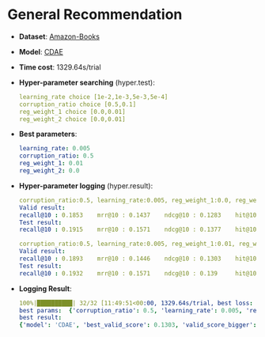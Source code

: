 # General Recommendation

- **Dataset**: [Amazon-Books](../../md/amazon-books_general.md)

- **Model**: [CDAE](https://recbole.io/docs/user_guide/model/general/cdae.html)

- **Time cost**: 1329.64s/trial

- **Hyper-parameter searching** (hyper.test):

  ```yaml
  learning_rate choice [1e-2,1e-3,5e-3,5e-4]
  corruption_ratio choice [0.5,0.1]
  reg_weight_1 choice [0.0,0.01]
  reg_weight_2 choice [0.0,0.01]
  ```

- **Best parameters**:

  ```yaml
  learning_rate: 0.005
  corruption_ratio: 0.5
  reg_weight_1: 0.01
  reg_weight_2: 0.0
  ```

- **Hyper-parameter logging** (hyper.result):

  ```yaml
  corruption_ratio:0.5, learning_rate:0.005, reg_weight_1:0.0, reg_weight_2:0.01
  Valid result:
  recall@10 : 0.1853    mrr@10 : 0.1437    ndcg@10 : 0.1283    hit@10 : 0.2916    precision@10 : 0.0363
  Test result:
  recall@10 : 0.1915    mrr@10 : 0.1571    ndcg@10 : 0.1377    hit@10 : 0.298     precision@10 : 0.0382

  corruption_ratio:0.5, learning_rate:0.005, reg_weight_1:0.01, reg_weight_2:0.0
  Valid result:
  recall@10 : 0.1893    mrr@10 : 0.1446    ndcg@10 : 0.1303    hit@10 : 0.295     precision@10 : 0.0365
  Test result:
  recall@10 : 0.1932    mrr@10 : 0.1571    ndcg@10 : 0.139     hit@10 : 0.2984    precision@10 : 0.038
  ```

- **Logging Result**:

  ```yaml
  100%|██████████| 32/32 [11:49:51<00:00, 1329.64s/trial, best loss: -0.1303]
  best params:  {'corruption_ratio': 0.5, 'learning_rate': 0.005, 'reg_weight_1': 0.01, 'reg_weight_2': 0.0}
  best result: 
  {'model': 'CDAE', 'best_valid_score': 0.1303, 'valid_score_bigger': True, 'best_valid_result': OrderedDict([('recall@10', 0.1893), ('mrr@10', 0.1446), ('ndcg@10', 0.1303), ('hit@10', 0.295), ('precision@10', 0.0365)]), 'test_result': OrderedDict([('recall@10', 0.1932), ('mrr@10', 0.1571), ('ndcg@10', 0.139), ('hit@10', 0.2984), ('precision@10', 0.038)])}
  ```
